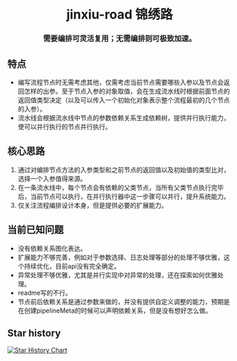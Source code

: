 <h1 align="center">
  jinxiu-road 锦绣路
</h1>

<h3 align="center">
需要编排可灵活复用；无需编排则可极致加速。
</h3>

## 特点

+ 编写流程节点时无需考虑其他，仅需考虑当前节点需要哪些入参以及节点会返回怎样的出参。至于节点入参的对象取值，会在生成流水线时根据前面节点的返回值类型决定（以及可以传入一个初始化对象表示整个流程最初的几个节点的入参）。
+ 流水线会根据流水线中节点的参数依赖关系生成依赖树，提供并行执行能力，使可以并行执行的节点并行执行。

## 核心思路

1. 通过对编排节点方法的入参类型和之前节点的返回值以及初始值的类型比对，选择一个入参值得来源。
2. 在一条流水线中，每个节点会有依赖的父类节点，当所有父类节点执行完毕后，当前节点可以执行，在并行执行器中这一步骤可以并行，提升系统能力。
3. 仅关注流程编排设计本身，但是提供必要的扩展能力。

## 当前已知问题

+ 没有依赖关系图化表达。
+ 扩展能力不够完善，例如对于参数选择、日志处理等部分的处理不够优雅，这个持续优化，目前api没有完全确定。
+ 异常处理不够优雅，尤其是并行实现中对异常的处理，还在探索如何优雅处理。
+ readme写的不行。
+ 节点前后依赖关系是通过参数来做的，并没有提供自定义调整的能力，预期是在创建pipelineMeta的时候可以声明依赖关系，但是没有想好怎么做。

## Star history

[![Star History Chart](https://star-history.com/#howwrite/jinxiu-road&Date)](https://star-history.com/#howwrite/jinxiu-road&Date)